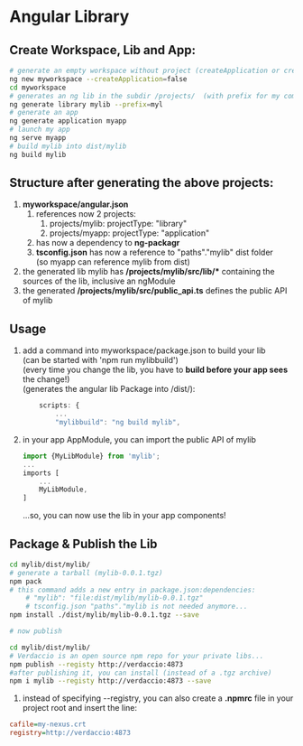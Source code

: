 <link rel="stylesheet" href="../_github-markdown.css">

# Angular Library

## Create Workspace, Lib and App:
```sh
# generate an empty workspace without project (createApplication or create-application)
ng new myworkspace --createApplication=false
cd myworkspace
# generates an ng lib in the subdir /projects/  (with prefix for my component selector)
ng generate library mylib --prefix=myl
# generate an app
ng generate application myapp
# launch my app
ng serve myapp
# build mylib into dist/mylib
ng build mylib
```
## Structure after generating the above projects:

1. **myworkspace/angular.json**
    1. references now 2 projects:
        1. projects/mylib: projectType: "library"
        1. projects/myapp: projectType: "application"
    1. has now a dependency to **ng-packagr**
    1. **tsconfig.json** has now a reference to "paths"."mylib" dist folder<br>(so myapp can reference mylib from dist)
1. the generated lib mylib has **/projects/mylib/src/lib/\*** containing the sources of the lib, inclusive an ngModule
1. the generated **/projects/mylib/src/public_api.ts** defines the public API of mylib

## Usage

1. add a command into myworkspace/package.json to build your lib<br>
(can be started with 'npm run mylibbuild')<br>
(every time you change the lib, you have to **build before your app sees** the change!)<br>
(generates the angular lib Package into /dist/):
    ```ts
        scripts: {
            ...
            "mylibbuild": "ng build mylib",
    ```

1. in your app AppModule, you can import the public API of mylib
    ```ts
    import {MyLibModule} from 'mylib';
    ...
    imports [
        ...
        MyLibModule,
    ]
    ```
    ...so, you can now use the lib in your app components!

## Package & Publish the Lib
```sh
cd mylib/dist/mylib/
# generate a tarball (mylib-0.0.1.tgz)
npm pack
# this command adds a new entry in package.json:dependencies:
    # "mylib": "file:dist/mylib/mylib-0.0.1.tgz"
    # tsconfig.json "paths"."mylib is not needed anymore...
npm install ./dist/mylib/mylib-0.0.1.tgz --save

# now publish

cd mylib/dist/mylib/
# Verdaccio is an open source npm repo for your private libs...
npm publish --registy http://verdaccio:4873
#after publishing it, you can install (instead of a .tgz archive)
npm i mylib --registy http://verdaccio:4873 --save
```
1.  instead of specifying --registry, you can also create a **.npmrc** file in your project root and insert the line:<br>
```ini
cafile=my-nexus.crt
registry=http://verdaccio:4873
```
